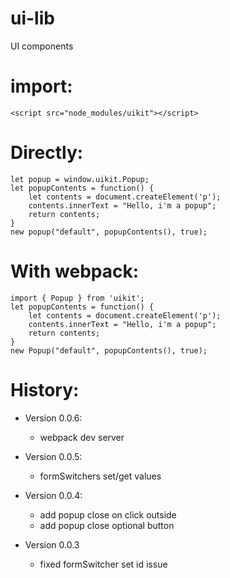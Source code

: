 # ui-lib
UI components

# import:
    <script src="node_modules/uikit"></script>
# Directly:
    let popup = window.uikit.Popup;
    let popupContents = function() {
        let contents = document.createElement('p');
        contents.innerText = "Hello, i'm a popup";
        return contents;
    }
    new popup("default", popupContents(), true);

# With webpack:
    import { Popup } from 'uikit';
    let popupContents = function() {
        let contents = document.createElement('p');
        contents.innerText = "Hello, i'm a popup";
        return contents;
    }
    new Popup("default", popupContents(), true);

# History:
* Version 0.0.6:
    + webpack dev server

* Version 0.0.5:
    + formSwitchers set/get values

* Version 0.0.4:
    - add popup close on click outside
    - add popup close optional button
* Version 0.0.3
    - fixed formSwitcher set id issue
